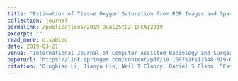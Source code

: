 ```yaml
---
title: "Estimation of Tissue Oxygen Saturation from RGB Images and Sparse Hyperspectral Signals based on Conditional Generative Adversarial Network"
collection: journal
permalink: /publications/2019-Dual2StO2-IPCAI2019
excerpt: ""
read_more: disabled
date: 2019-03-21
venue: 'International Journal of Computer Assisted Radiology and Surgery (IJCARS)'
paperurl: 'https://link.springer.com/content/pdf/10.1007%2Fs11548-019-01940-2.pdf'
citation: 'Qingbiao Li, Jianyu Lin, Neil T Clancy, Daniel S Elson. “Estimation of Tissue Oxygen Saturation from RGB Images and Sparse Hyperspectral Signals based on Conditional Generative Adversarial Network,” International Journal of Computer Assisted Radiology and Surgery (JCR Q3, IF 2.924). pp. 987–995. Springer, 2019.'
---
```




